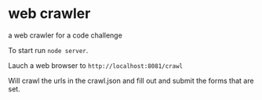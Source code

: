 # web crawler
a web crawler for a code challenge


To start run `node server`.

Lauch a web browser to `http://localhost:8081/crawl`

Will crawl the urls in the crawl.json and fill out and submit the forms that are set.